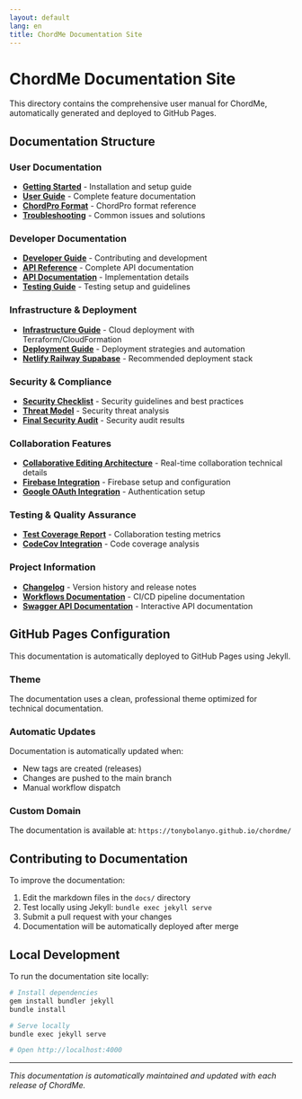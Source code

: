 ```yaml
---
layout: default
lang: en
title: ChordMe Documentation Site
---
```


# ChordMe Documentation Site

This directory contains the comprehensive user manual for ChordMe, automatically generated and deployed to GitHub Pages.

## Documentation Structure

### User Documentation
- **[Getting Started](getting-started.html)** - Installation and setup guide
- **[User Guide](user-guide.html)** - Complete feature documentation
- **[ChordPro Format](chordpro-format.html)** - ChordPro format reference
- **[Troubleshooting](troubleshooting.html)** - Common issues and solutions

### Developer Documentation
- **[Developer Guide](developer-guide.html)** - Contributing and development
- **[API Reference](api-reference.html)** - Complete API documentation
- **[API Documentation](api-documentation.html)** - Implementation details
- **[Testing Guide](testing.html)** - Testing setup and guidelines

### Infrastructure & Deployment
- **[Infrastructure Guide](infrastructure.html)** - Cloud deployment with Terraform/CloudFormation
- **[Deployment Guide](deployment.html)** - Deployment strategies and automation
- **[Netlify Railway Supabase](deployment-netlify-railway-supabase.html)** - Recommended deployment stack

### Security & Compliance
- **[Security Checklist](security-checklist.html)** - Security guidelines and best practices
- **[Threat Model](threat-model.html)** - Security threat analysis
- **[Final Security Audit](final-security-audit-report.html)** - Security audit results

### Collaboration Features
- **[Collaborative Editing Architecture](collaborative-editing-architecture.html)** - Real-time collaboration technical details
- **[Firebase Integration](firebase-integration.html)** - Firebase setup and configuration
- **[Google OAuth Integration](google-oauth-integration.html)** - Authentication setup

### Testing & Quality Assurance
- **[Test Coverage Report](collaboration-test-coverage-report.html)** - Collaboration testing metrics
- **[CodeCov Integration](codecov.html)** - Code coverage analysis

### Project Information
- **[Changelog](changelog.html)** - Version history and release notes
- **[Workflows Documentation](workflows-documentation.html)** - CI/CD pipeline documentation
- **[Swagger API Documentation](swagger.html)** - Interactive API documentation

## GitHub Pages Configuration

This documentation is automatically deployed to GitHub Pages using Jekyll.

### Theme

The documentation uses a clean, professional theme optimized for technical documentation.

### Automatic Updates

Documentation is automatically updated when:
- New tags are created (releases)
- Changes are pushed to the main branch
- Manual workflow dispatch

### Custom Domain

The documentation is available at: `https://tonybolanyo.github.io/chordme/`

## Contributing to Documentation

To improve the documentation:

1. Edit the markdown files in the `docs/` directory
2. Test locally using Jekyll: `bundle exec jekyll serve`
3. Submit a pull request with your changes
4. Documentation will be automatically deployed after merge

## Local Development

To run the documentation site locally:

```bash
# Install dependencies
gem install bundler jekyll
bundle install

# Serve locally
bundle exec jekyll serve

# Open http://localhost:4000
```

---

*This documentation is automatically maintained and updated with each release of ChordMe.*